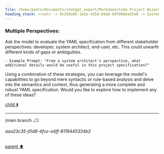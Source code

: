 ```yaml
---
file: /home/pedro/Documents/chatgpt_export/Markdown/Code Project Wizard.md
heading_stack: <root> -> 8c269285-142e-435d-b9a6-09f088ee55a0 -> System -> 3f14cc08-f4b7-4f8c-8004-80585ceb35cb -> System -> aaa238c5-ebfb-4a7c-a2a9-36a5e8e7f8b4 -> User -> 82599f1c-3cc9-483f-aec3-3ac7d27a364e -> Assistant -> Features: -> Workflow: -> Example Interaction: -> Output: -> Code Quality: -> aaa22d81-0c5f-4c16-bfcb-6501028b3abb -> User -> fe9b346a-bb29-47a2-9d2c-46143833df8b -> Assistant -> Example YAML Spec: -> Technical Details: -> aaa211da-11d1-42b0-b243-8b5317275494 -> User -> 20e348c8-2674-4247-a2df-a800d30e6919 -> Assistant -> Steps in Refinement Rounds: -> Technical Aspects: -> aaa2b832-6e67-4a8c-ae5a-880527a9c70e -> User -> 63be082f-29bf-4df2-89c7-e76831e2be2f -> Assistant -> Rule-Based Analysis: -> Heuristic-Based Analysis: -> Advanced (AI/ML-based): -> Dynamic Learning: -> Practical Example: -> Technical Implementation: -> aaa259a8-4f58-45ef-a557-f83ed0d43060 -> User -> def21ed4-8bd1-48ad-abaa-abfdd1b5e931 -> Assistant -> Contextual Analysis: -> Comparative Analysis: -> Iterative Refinement: -> Multiple Perspectives:
---
```

### Multiple Perspectives:

Ask the model to evaluate the YAML specification from different stakeholder perspectives: developer, system architect, end-user, etc. This could unearth different kinds of gaps or ambiguities.

    - Example Prompt: "From a system architect's perspective, what additional details would be useful in this project specification?"

Using a combination of these strategies, you can leverage the model's capabilities to go beyond mere syntactic or rule-based analysis and delve into the semantics and context, thus generating a more complete and robust YAML specification. Would you like to explore how to implement any of these ideas?

[child ⬇️](#aaa23c35-f0d8-4fce-a4ff-8119445334b2)

---

(main branch ⎇)
###### aaa23c35-f0d8-4fce-a4ff-8119445334b2
[parent ⬆️](#def21ed4-8bd1-48ad-abaa-abfdd1b5e931)
